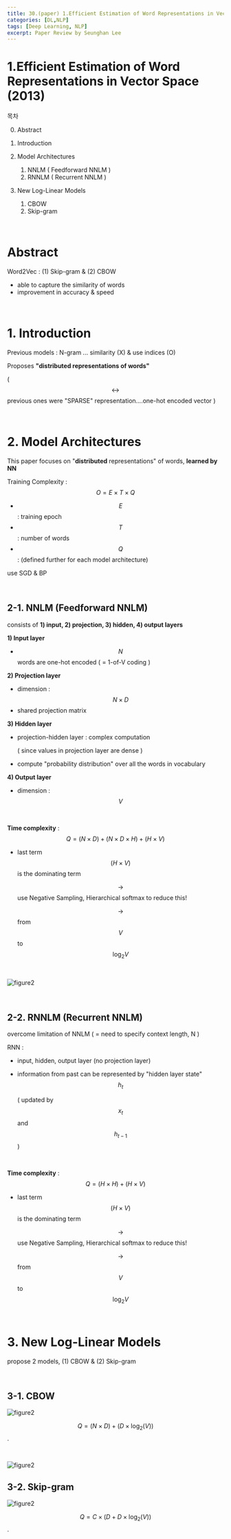 ```yaml
---
title: 30.(paper) 1.Efficient Estimation of Word Representations in Vector Space
categories: [DL,NLP]
tags: [Deep Learning, NLP]
excerpt: Paper Review by Seunghan Lee
---
```


# 1.Efficient Estimation of Word Representations in Vector Space (2013)

<script src="https://cdn.mathjax.org/mathjax/latest/MathJax.js?config=TeX-AMS-MML_HTMLorMML" type="text/javascript"></script>

목차

0. Abstract
1. Introduction
2. Model Architectures

   1. NNLM ( Feedforward NNLM )
   2. RNNLM ( Recurrent NNLM )

3. New Log-Linear Models
   1. CBOW
   2. Skip-gram

<br>

#  Abstract

Word2Vec : (1) Skip-gram & (2) CBOW

- able to capture the similarity of words
- improvement in accuracy & speed

<br>

# 1. Introduction

Previous models : N-gram ... similarity (X) & use indices (O)

Proposes **"distributed representations of words"**

( $$\leftrightarrow$$ previous ones were "SPARSE" representation....one-hot encoded vector )

<br>

# 2. Model Architectures

This paper focuses on "**distributed** representations" of words, **learned by NN**

Training Complexity : $$O=E \times T \times Q$$

- $$E$$ : training epoch
- $$T$$ : number of words
- $$Q$$ : (defined further for each model architecture)

use SGD & BP

<br>

## 2-1. NNLM (Feedforward NNLM)

consists of **1) input, 2) projection, 3) hidden, 4) output layers**

**1) Input layer**

- $$N$$ words are one-hot encoded ( = 1-of-V coding )

**2) Projection layer**

- dimension : $$N \times D$$
- shared projection matrix

**3) Hidden layer**

- projection-hidden layer : complex computation

  ( since values in projection layer are dense )

- compute "probability distribution" over all the words in vocabulary

**4) Output layer**

- dimension : $$V$$

<br>

**Time complexity** : $$Q=(N\times D) + (N\times D \times H) + (H \times V)$$

- last term $$(H \times V)$$ is the dominating term

  $$\rightarrow$$ use Negative Sampling, Hierarchical softmax to reduce this!

  $$\rightarrow$$ from $$V$$ to $$\log_2V$$

<br>

![figure2](/assets/img/nlp/nlp2.png)

<br>

## 2-2. RNNLM (Recurrent NNLM)

overcome limitation of NNLM ( = need to specify context length, N )

RNN : 

- input, hidden, output layer (no projection layer)

- information from past can be represented by "hidden layer state" $$h_t$$

  ( updated by $$x_t$$ and $$h_{t-1}$$ )

<br>

**Time complexity**  : $$Q=(H\times H) + (H \times V)$$

- last term $$(H \times V)$$ is the dominating term

  $$\rightarrow$$ use Negative Sampling, Hierarchical softmax to reduce this!

  $$\rightarrow$$ from $$V$$ to $$\log_2V$$

<br>

# 3. New Log-Linear Models

propose 2 models, (1) CBOW & (2) Skip-gram

<br>

## 3-1. CBOW

![figure2](/assets/img/nlp/nlp3.png)

$$Q = (N \times D) + (D \times \log_2(V))$$.

<br>

![figure2](/assets/img/nlp/nlp4.png)

## 3-2. Skip-gram

![figure2](/assets/img/nlp/nlp5.png)

$$Q = C \times (D + D \times \log_2(V))$$.

